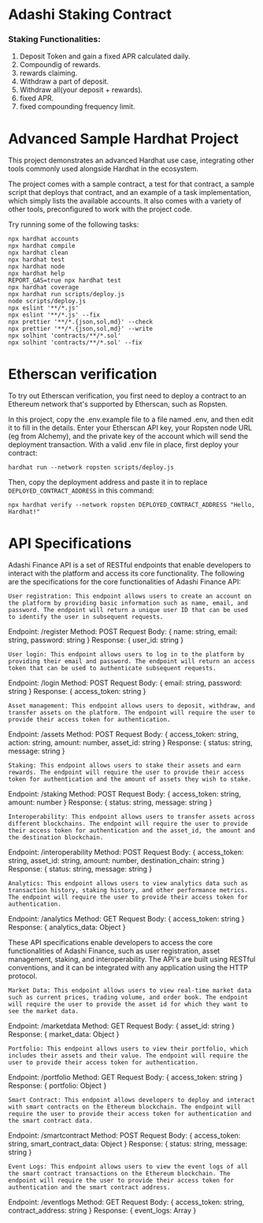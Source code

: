 
# Adashi Staking Contract


### Staking Functionalities:

1. Deposit Token and gain a fixed APR calculated daily.
1. Compoundig of rewards.
1. rewards claiming.
1. Withdraw a part of deposit.
1. Withdraw all(your deposit + rewards).
1. fixed APR.
1. fixed compounding frequency limit.


# Advanced Sample Hardhat Project

This project demonstrates an advanced Hardhat use case, integrating other tools commonly used alongside Hardhat in the ecosystem.

The project comes with a sample contract, a test for that contract, a sample script that deploys that contract, and an example of a task implementation, which simply lists the available accounts. It also comes with a variety of other tools, preconfigured to work with the project code.

Try running some of the following tasks:

```shell
npx hardhat accounts
npx hardhat compile
npx hardhat clean
npx hardhat test
npx hardhat node
npx hardhat help
REPORT_GAS=true npx hardhat test
npx hardhat coverage
npx hardhat run scripts/deploy.js
node scripts/deploy.js
npx eslint '**/*.js'
npx eslint '**/*.js' --fix
npx prettier '**/*.{json,sol,md}' --check
npx prettier '**/*.{json,sol,md}' --write
npx solhint 'contracts/**/*.sol'
npx solhint 'contracts/**/*.sol' --fix
```

# Etherscan verification

To try out Etherscan verification, you first need to deploy a contract to an Ethereum network that's supported by Etherscan, such as Ropsten.

In this project, copy the .env.example file to a file named .env, and then edit it to fill in the details. Enter your Etherscan API key, your Ropsten node URL (eg from Alchemy), and the private key of the account which will send the deployment transaction. With a valid .env file in place, first deploy your contract:

```shell
hardhat run --network ropsten scripts/deploy.js
```

Then, copy the deployment address and paste it in to replace `DEPLOYED_CONTRACT_ADDRESS` in this command:

```shell
npx hardhat verify --network ropsten DEPLOYED_CONTRACT_ADDRESS "Hello, Hardhat!"
```

# API Specifications
Adashi Finance API is a set of RESTful endpoints that enable developers to interact with the platform and access its core functionality. The following are the specifications for the core functionalities of Adashi Finance API:

    User registration: This endpoint allows users to create an account on the platform by providing basic information such as name, email, and password. The endpoint will return a unique user ID that can be used to identify the user in subsequent requests.

Endpoint: /register
Method: POST
Request Body: { name: string, email: string, password: string }
Response: { user_id: string }

    User login: This endpoint allows users to log in to the platform by providing their email and password. The endpoint will return an access token that can be used to authenticate subsequent requests.

Endpoint: /login
Method: POST
Request Body: { email: string, password: string }
Response: { access_token: string }

    Asset management: This endpoint allows users to deposit, withdraw, and transfer assets on the platform. The endpoint will require the user to provide their access token for authentication.

Endpoint: /assets
Method: POST
Request Body: { access_token: string, action: string, amount: number, asset_id: string }
Response: { status: string, message: string }

    Staking: This endpoint allows users to stake their assets and earn rewards. The endpoint will require the user to provide their access token for authentication and the amount of assets they wish to stake.

Endpoint: /staking
Method: POST
Request Body: { access_token: string, amount: number }
Response: { status: string, message: string }

    Interoperability: This endpoint allows users to transfer assets across different blockchains. The endpoint will require the user to provide their access token for authentication and the asset_id, the amount and the destination blockchain.

Endpoint: /interoperability
Method: POST
Request Body: { access_token: string, asset_id: string, amount: number, destination_chain: string }
Response: { status: string, message: string }

    Analytics: This endpoint allows users to view analytics data such as transaction history, staking history, and other performance metrics. The endpoint will require the user to provide their access token for authentication.

Endpoint: /analytics
Method: GET
Request Body: { access_token: string }
Response: { analytics_data: Object }

These API specifications enable developers to access the core functionalities of Adashi Finance, such as user registration, asset management, staking, and interoperability. The API's are built using RESTful conventions, and it can be integrated with any application using the HTTP protocol.

    Market Data: This endpoint allows users to view real-time market data such as current prices, trading volume, and order book. The endpoint will require the user to provide the asset id for which they want to see the market data.

Endpoint: /marketdata
Method: GET
Request Body: { asset_id: string }
Response: { market_data: Object }

    Portfolio: This endpoint allows users to view their portfolio, which includes their assets and their value. The endpoint will require the user to provide their access token for authentication.

Endpoint: /portfolio
Method: GET
Request Body: { access_token: string }
Response: { portfolio: Object }

    Smart Contract: This endpoint allows developers to deploy and interact with smart contracts on the Ethereum blockchain. The endpoint will require the user to provide their access token for authentication and the smart contract data.

Endpoint: /smartcontract
Method: POST
Request Body: { access_token: string, smart_contract_data: Object }
Response: { status: string, message: string }

    Event Logs: This endpoint allows users to view the event logs of all the smart contract transactions on the Ethereum blockchain. The endpoint will require the user to provide their access token for authentication and the smart contract address.

Endpoint: /eventlogs
Method: GET
Request Body: { access_token: string, contract_address: string }
Response: { event_logs: Array }

